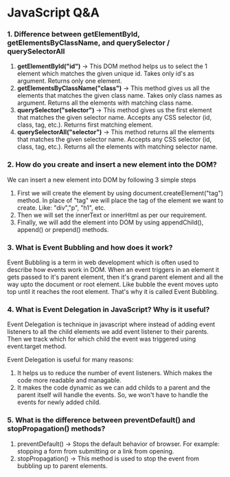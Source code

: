 <h1>JavaScript Q&amp;A</h1>

<h3>1. Difference between getElementById, getElementsByClassName, and querySelector / querySelectorAll</h3>

<ol>
  <li><b>getElementById("id")</b> -> This DOM method helps us to select the 1 element which matches the given unique id. Takes only id's as argument. Returns only one element.</li>
  <li><b>getElementsByClassName("class")</b> -> This method gives us all the elements that matches the given class name. Takes only class names as argument. Returns all the elements with matching class name.</li>
  <li><b>querySelector("selector")</b> -> This method gives us the first element that matches the given selector name. Accepts any CSS selector (id, class, tag, etc.). Returns first matching element.</li>
  <li><b>querySelectorAll("selector")</b> -> This method returns all the elements that matches the given selector name. Accepts any CSS selector (id, class, tag, etc.). Returns all the elements with matching selector name.</li>
</ol>

<h3>2. How do you create and insert a new element into the DOM?</h3>

<p>We can insert a new element into DOM by following 3 simple steps</p>
<ol>
  <li>First we will create the element by using document.createElement("tag") method. In place of "tag" we will place the tag of the element we want to create. Like: "div","p", "h1", etc.</li>
  <li>Then we will set the innerText or innerHtml as per our requirement.</li>
  <li>Finally, we will add the element into DOM by using appendChild(), append() or prepend() methods.</li>
</ol>

<h3>3. What is Event Bubbling and how does it work?</h3>

<p>
  Event Bubbling is a term in web development which is often used to describe how events work in DOM. When an event triggers in an element
  it gets passed to it's parent element, then it's grand parent element and all the way upto the document or root
  element. Like bubble the event moves upto top until it reaches the root element. That's why it is called Event Bubbling.
</p>

<h3>4. What is Event Delegation in JavaScript? Why is it useful?</h3>

<p>
  Event Delegation is technique in javascript where instead of adding event listeners to all the child elements we add event listener to their
  parents. Then we track which for which child the event was triggered using event.target method.
</p>

<p>Event Delegation is useful for many reasons: </p>
<ol>
  <li>It helps us to reduce the number of event listeners. Which makes the code more readable and managable.</li>
  <li>It makes the code dynamic as we can add childs to a parent and the parent itself will handle the events. So, we won't have to handle the events for newly added child.</li>
</ol>

<h3>5. What is the difference between preventDefault() and stopPropagation() methods?</h3>

<ol>
  <li>preventDefault() -> Stops the default behavior of browser. For example: stopping a form from submitting or a link from opening.</li>
  <li>stopPropagation() -> This method is used to stop the event from bubbling up to parent elements.</li>
</ol>
